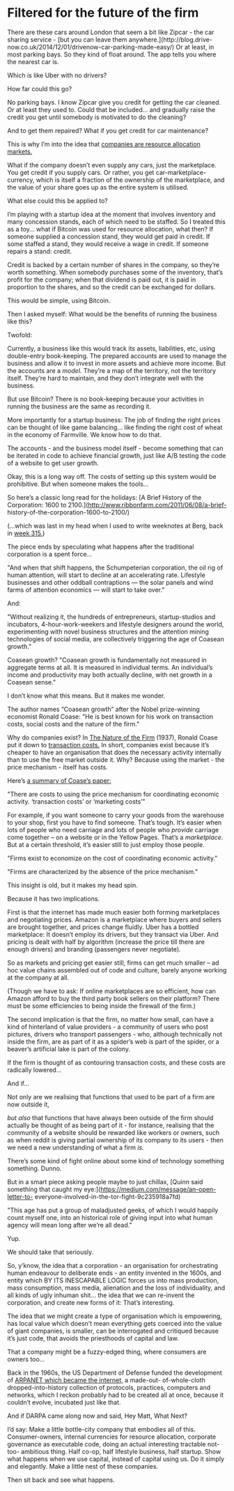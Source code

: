 # Filtered for the future of the firm

There are these cars around London that seem a bit like Zipcar - the car
sharing service - [but you can leave them anywhere.](http://blog.drive-
now.co.uk/2014/12/01/drivenow-car-parking-made-easy/) Or at least, in most
parking bays. So they kind of float around. The app tells you where the
nearest car is.

Which is like Uber with no drivers?

How far could this go?

No parking bays. I know Zipcar give you credit for getting the car cleaned. Or
at least they used to. Could that be included… and gradually raise the credit
you get until somebody is motivated to do the cleaning?

And to get them repaired? What if you get credit for car maintenance?

This is why I’m into the idea that [companies are resource allocation
markets.](http://interconnected.org/home/2014/12/22/ramble_about_bitcoin)

What if the company doesn’t even supply any cars, just the marketplace. You
get credit if you supply cars. Or rather, you get car-marketplace-currency,
which is itself a fraction of the ownership of the marketplace, and the value
of your share goes up as the entire system is utilised.

What else could this be applied to?

I’m playing with a startup idea at the moment that involves inventory and many
concession stands, each of which need to be staffed. So I treated this as a
toy… what if Bitcoin was used for resource allocation, what then? If someone
supplied a concession stand, they would get paid in credit. If some staffed a
stand, they would receive a wage in credit. If someone repairs a stand:
credit.

Credit is backed by a certain number of shares in the company, so they’re
worth something. When somebody purchases some of the inventory, that’s profit
for the company; when that dividend is paid out, it is paid in proportion to
the shares, and so the credit can be exchanged for dollars.

This would be simple, using Bitcoin.

Then I asked myself: What would be the benefits of running the business like
this?

Twofold:

Currently, a business like this would track its assets, liabilities, etc,
using double-entry book-keeping. The prepared accounts are used to manage the
business and allow it to invest in more assets and achieve more income. But
the accounts are a _model._ They’re a map of the territory, not the territory
itself. They’re hard to maintain, and they don’t integrate well with the
business.

But use Bitcoin? There is no book-keeping because your activities in running
the business are the same as recording it.

More importantly for a startup business: The job of finding the right prices
can be thought of like game balancing… like finding the right cost of wheat in
the economy of Farmville. We know how to do that.

The accounts - and the business model itself - become something that can be
iterated in code to achieve financial growth, just like A/B testing the code
of a website to get user growth.

Okay, this is a long way off. The costs of setting up this system would be
prohibitive. But when someone makes the tools…

So here’s a classic long read for the holidays: [A Brief History of the
Corporation: 1600 to 2100.](http://www.ribbonfarm.com/2011/06/08/a-brief-
history-of-the-corporation-1600-to-2100/)

(…which was last in my head when I used to write weeknotes at Berg, back in
[week 315.](http://berglondon.com/blog/2011/06/21/week-315/))

The piece ends by speculating what happens after the traditional corporation
is a spent force…

"And when that shift happens, the Schumpeterian corporation, the oil rig of
human attention, will start to decline at an accelerating rate. Lifestyle
businesses and other oddball contraptions — the solar panels and wind farms of
attention economics — will start to take over."

And:

"Without realizing it, the hundreds of entrepreneurs, startup-studios and
incubators, 4-hour-work-weekers and lifestyle designers around the world,
experimenting with novel business structures and the attention mining
technologies of social media, are collectively triggering the age of Coasean
growth."

Coasean growth? "Coasean growth is fundamentally not measured in aggregate
terms at all. It is measured in individual terms. An individual’s income and
productivity may both actually decline, with net growth in a Coasean sense."

I don’t know what this means. But it makes me wonder.

The author names “Coasean growth” after the Nobel prize-winning economist
Ronald Coase: "He is best known for his work on transaction costs, social
costs and the nature of the firm."

Why do companies exist? In [The Nature of the
Firm](http://www3.nccu.edu.tw/~jsfeng/CPEC11.pdf) (1937), Ronald Coase put it
down to [transaction costs.](http://en.wikipedia.org/wiki/Transaction_cost) In
short, companies exist because it’s cheaper to have an organisation that does
the necessary activity internally than to use the free market outside it. Why?
Because using the market - the price mechanism - itself has costs.

Here’s [a summary of Coase’s
paper:](http://www.kellogg.northwestern.edu/faculty/hubbard/htm/research/ec174/lectures/3coase.htm)

"There are costs to using the price mechanism for coordinating economic
activity. ‘transaction costs’ or ‘marketing costs’"

For example, if you want someone to carry your goods from the warehouse to
your shop, first you have to find someone. That’s tough. It’s easier when lots
of people who need carriage and lots of people who _provide_ carriage come
together – on a website or in the Yellow Pages. That’s a _marketplace._ But at
a certain threshold, it’s easier still to just employ those people.

"Firms exist to economize on the cost of coordinating economic activity."

"Firms are characterized by the absence of the price mechanism."

This insight is old, but it makes my head spin.

Because it has two implications.

First is that the internet has made much easier both forming marketplaces and
negotiating prices. Amazon is a marketplace where buyers and sellers are
brought together, and prices change fluidly. Uber has a bottled marketplace:
It doesn’t employ its drivers, but they transact via Uber. And pricing is
dealt with half by algorithm (increase the price till there are enough
drivers) and branding (passengers never negotiate).

So as markets and pricing get easier still, firms can get much smaller – ad
hoc value chains assembled out of code and culture, barely anyone working at
the company at all.

(Though we have to ask: If online marketplaces are so efficient, how can
Amazon afford to buy the third party book sellers on their platform? There
must be some efficiencies to being inside the firewall of the firm.)

The second implication is that the firm, no matter how small, can have a kind
of hinterland of value providers - a community of users who post pictures,
drivers who transport passengers - who, although technically not inside the
firm, are as part of it as a spider’s web is part of the spider, or a beaver’s
artificial lake is part of the colony.

If the firm is thought of as contouring transaction costs, and these costs are
radically lowered…

And if…

Not only are we realising that functions that used to be part of a firm are
now outside it,

_but also_ that functions that have always been outside of the firm should
actually be thought of as being part of it - for instance, realising that the
community of a website should be rewarded like workers or owners, such as when
reddit is giving partial ownership of its company to its users - then we need
a new understanding of what a firm _is._

There’s some kind of fight online about some kind of technology something
something. Dunno.

But in a smart piece asking people maybe to just chillax, [Quinn said
something that caught my eye:](https://medium.com/message/an-open-letter-to-
everyone-involved-in-the-tor-fight-9c235918a7fd)

"This age has put a group of maladjusted geeks, of which I would happily count
myself one, into an historical role of giving input into what human agency
will mean long after we’re all dead."

Yup.

We should take that seriously.

So, y’know, the idea that a corporation - an organisation for orchestrating
human endeavour to deliberate ends - an entity invented in the 1600s, and
entity which BY ITS INESCAPABLE LOGIC forces us into mass production, mass
consumption, mass media, alienation and the loss of individuality, and all
kinds of ugly inhuman shit… the idea that we can re-invent the corporation,
and create new forms of it: That’s interesting.

The idea that we might create a type of organisation which is empowering, has
local value which doesn’t mean everything gets coerced into the value of giant
companies, is smaller, can be interrogated and critiqued because it’s just
code, that avoids the priesthoods of capital and law.

That a company might be a fuzzy-edged thing, where consumers are owners too…

Back in the 1960s, the US Department of Defense funded the development of
[ARPANET which became the
internet,](http://en.wikipedia.org/wiki/History_of_the_Internet) a made-out-
of-whole-cloth dropped-into-history collection of protocols, practices,
computers and networks, which I reckon probably had to be created all at once,
because it couldn’t evolve, incubated just like that.

And if DARPA came along now and said, Hey Matt, What Next?

I’d say: Make a little bottle-city company that embodies all of this.
Consumer-owners, internal currencies for resource allocation, corporate
governance as executable code, doing an actual interesting tractable not-too-
ambitious thing. Half co-op, half lifestyle business, half startup. Show what
happens when we use capital, instead of capital using us. Do it simply and
elegantly. Make a little nest of these companies.

Then sit back and see what happens.
